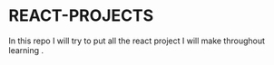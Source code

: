 # REACT-PROJECTS
In this repo I will try to put all the react project I will make throughout learning .  
